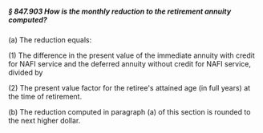 ##### § 847.903 How is the monthly reduction to the retirement annuity computed? #####

(a) The reduction equals:

(1) The difference in the present value of the immediate annuity with credit for NAFI service and the deferred annuity without credit for NAFI service, divided by

(2) The present value factor for the retiree's attained age (in full years) at the time of retirement.

(b) The reduction computed in paragraph (a) of this section is rounded to the next higher dollar.